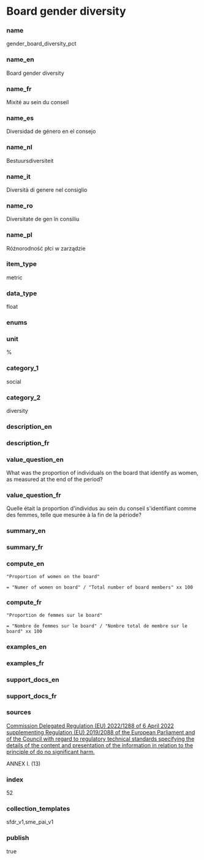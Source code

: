 # Board gender diversity

### name

gender_board_diversity_pct

### name_en

Board gender diversity

### name_fr

Mixité au sein du conseil

### name_es

Diversidad de género en el consejo

### name_nl

Bestuursdiversiteit

### name_it

Diversità di genere nel consiglio

### name_ro

Diversitate de gen în consiliu

### name_pl

Różnorodność płci w zarządzie

### item_type

metric

### data_type

float

### enums



### unit

%

### category_1

social

### category_2

diversity

### description_en



### description_fr



### value_question_en

What was the proportion of individuals on the board that identify as women,
as measured at the end of the period?

### value_question_fr


Quelle était la proportion d'individus au sein du conseil s'identifiant comme des femmes,
telle que mesurée à la fin de la période?


### summary_en



### summary_fr



### compute_en


`"Proportion of women on the board" `  

`= "Numer of women on board" / "Total number of board members" xx 100`


### compute_fr


`"Proportion de femmes sur le board"`  

`= "Nombre de femmes sur le board" / "Nombre total de membre sur le board" xx 100`


### examples_en



### examples_fr



### support_docs_en



### support_docs_fr



### sources


[Commission Delegated Regulation (EU) 2022/1288 of 6 April 2022 supplementing
Regulation (EU) 2019/2088 of the European Parliament and of the Council with
regard to regulatory technical standards specifying the details of the content
and presentation of the information in relation to the principle of do no
significant harm.](https://ec.europa.eu/transparency/documents-register/detail?ref=C(2022)1931&lang=en)  

ANNEX I. (13)
            
### index

52

### collection_templates

sfdr_v1,sme_pai_v1

### publish

true
